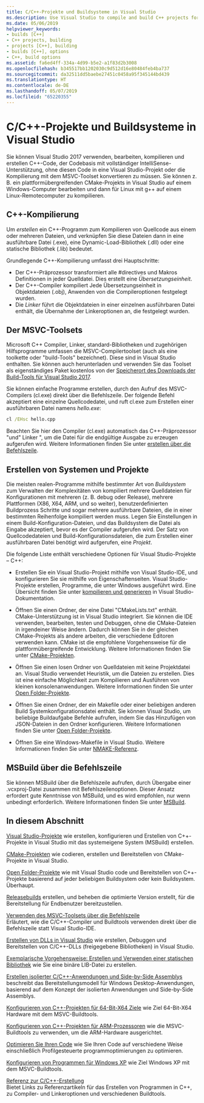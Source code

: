 ```yaml
---
title: C/C++-Projekte und Buildsysteme in Visual Studio
ms.description: Use Visual Studio to compile and build C++ projects for Windows, ARM or Linux based on any project system.
ms.date: 05/06/2019
helpviewer_keywords:
- builds [C++]
- C++ projects, building
- projects [C++], building
- builds [C++], options
- C++, build options
ms.assetid: fa6ed4ff-334a-4d99-b5e2-a1f83d2b3008
ms.openlocfilehash: b345517bb1202030c9d512d16e80484feb4ba737
ms.sourcegitcommit: da32511dd5baebe27451c0458a95f345144bd439
ms.translationtype: HT
ms.contentlocale: de-DE
ms.lasthandoff: 05/07/2019
ms.locfileid: "65220355"
---
```

# <a name="cc-projects-and-build-systems-in-visual-studio"></a>C/C++-Projekte und Buildsysteme in Visual Studio

Sie können Visual Studio 2017 verwenden, bearbeiten, kompilieren und erstellen C++-Code, der Codebasis mit vollständiger IntelliSense-Unterstützung, ohne diesen Code in eine Visual Studio-Projekt oder die Kompilierung mit dem MSVC-Toolset konvertieren zu müssen. Sie können z. B. ein plattformübergreifenden CMake-Projekts in Visual Studio auf einem Windows-Computer bearbeiten und dann für Linux mit g++ auf einem Linux-Remotecomputer zu kompilieren.

## <a name="c-compilation"></a>C++-Kompilierung

Um *erstellen* ein C++-Programm zum Kompilieren von Quellcode aus einem oder mehreren Dateien, und verknüpfen Sie diese Dateien dann in eine ausführbare Datei (.exe), eine Dynamic-Load-Bibliothek (.dll) oder eine statische Bibliothek (.lib) bedeutet. 

Grundlegende C++-Kompilierung umfasst drei Hauptschritte:

- Der C++-Präprozessor transformiert alle #directives und Makros Definitionen in jeder Quelldatei. Dies erstellt eine *Übersetzungseinheit*.
- Der C++-Compiler kompiliert Jede Übersetzungseinheit in Objektdateien (.obj), Anwenden von die Compileroptionen festgelegt wurden.
- Die *Linker* führt die Objektdateien in einer einzelnen ausführbaren Datei enthält, die Übernahme der Linkeroptionen an, die festgelegt wurden. 

## <a name="the-msvc-toolset"></a>Der MSVC-Toolsets

Microsoft C++ Compiler, Linker, standard-Bibliotheken und zugehörigen Hilfsprogramme umfassen die MSVC-Compilertoolset (auch als eine toolkette oder "build-Tools" bezeichnet). Diese sind in Visual Studio enthalten. Sie können auch herunterladen und verwenden Sie das Toolset als eigenständiges Paket kostenlos von der [Speicherort des Downloads der Build-Tools für Visual Studio 2017](https://visualstudio.microsoft.com/downloads/#build-tools-for-visual-studio-2017).

Sie können einfache Programme erstellen, durch den Aufruf des MSVC-Compilers (cl.exe) direkt über die Befehlszeile. Der folgende Befehl akzeptiert eine einzelne Quellcodedatei, und ruft cl.exe zum Erstellen einer ausführbaren Datei namens *hello.exe*: 

```cmd
cl /EHsc hello.cpp
```
Beachten Sie hier den Compiler (cl.exe) automatisch das C++-Präprozessor "und" Linker ", um die Datei für die endgültige Ausgabe zu erzeugen aufgerufen wird.  Weitere Informationen finden Sie unter [erstellen über die Befehlszeile](building-on-the-command-line.md).

## <a name="build-systems-and-projects"></a>Erstellen von Systemen und Projekte

Die meisten realen-Programme mithilfe bestimmter Art von *Buildsystem* zum Verwalten der Komplexitäten von kompiliert mehrere Quelldateien für Konfigurationen mit mehreren (z. B. debug oder Release), mehrere Plattformen (X86, X64, ARM, und so weiter), benutzerdefinierten Buildprozess Schritte und sogar mehrere ausführbare Dateien, die in einer bestimmten Reihenfolge kompiliert werden muss. Legen Sie Einstellungen in einem Build-Konfiguration-Dateien, und das Buildsystem die Datei als Eingabe akzeptiert, bevor es der Compiler aufgerufen wird. Der Satz von Quellcodedateien und Build-Konfigurationsdateien, die zum Erstellen einer ausführbaren Datei benötigt wird aufgerufen, eine *Projekt*. 

Die folgende Liste enthält verschiedene Optionen für Visual Studio-Projekte – C++:

- Erstellen Sie ein Visual Studio-Projekt mithilfe von Visual Studio-IDE, und konfigurieren Sie sie mithilfe von Eigenschaftenseiten. Visual Studio-Projekte erstellen, Programme, die unter Windows ausgeführt wird. Eine Übersicht finden Sie unter [kompilieren und generieren](/visualstudio/ide/compiling-and-building-in-visual-studio) in Visual Studio-Dokumentation.

- Öffnen Sie einen Ordner, der eine Datei "CMakeLists.txt" enthält. CMake-Unterstützung ist in Visual Studio integriert. Sie können die IDE verwenden, bearbeiten, testen und Debuggen, ohne die CMake-Dateien in irgendeiner Weise ändern. Dadurch können Sie in der gleichen CMake-Projekts als andere arbeiten, die verschiedene Editoren verwenden kann. CMake ist die empfohlene Vorgehensweise für die plattformübergreifende Entwicklung. Weitere Informationen finden Sie unter [CMake-Projekten](cmake-projects-in-visual-studio.md).
 
- Öffnen Sie einen losen Ordner von Quelldateien mit keine Projektdatei an. Visual Studio verwendet Heuristik, um die Dateien zu erstellen. Dies ist eine einfache Möglichkeit zum Kompilieren und Ausführen von kleinen konsolenanwendungen. Weitere Informationen finden Sie unter [Open Folder-Projekte](open-folder-projects-cpp.md).

- Öffnen Sie einen Ordner, der ein Makefile oder einer beliebigen anderen Build Systemkonfigurationsdatei enthält. Sie können Visual Studio, um beliebige Buildaufgabe Befehle aufrufen, indem Sie das Hinzufügen von JSON-Dateien in den Ordner konfigurieren. Weitere Informationen finden Sie unter [Open Folder-Projekte](open-folder-projects-cpp.md).
 
- Öffnen Sie eine Windows-Makefile in Visual Studio. Weitere Informationen finden Sie unter [NMAKE-Referenz](reference/nmake-reference.md).

## <a name="msbuild-from-the-command-line"></a>MSBuild über die Befehlszeile 

Sie können MSBuild über die Befehlszeile aufrufen, durch Übergabe einer .vcxproj-Datei zusammen mit Befehlszeilenoptionen. Dieser Ansatz erfordert gute Kenntnisse von MSBuild, und es wird empfohlen, nur wenn unbedingt erforderlich. Weitere Informationen finden Sie unter [MSBuild](msbuild-visual-cpp.md).

## <a name="in-this-section"></a>In diesem Abschnitt

[Visual Studio-Projekte](creating-and-managing-visual-cpp-projects.md) wie erstellen, konfigurieren und Erstellen von C++-Projekte in Visual Studio mit das systemeigene System (MSBuild) erstellen.

[CMake-Projekten](cmake-projects-in-visual-studio.md) wie codieren, erstellen und Bereitstellen von CMake-Projekte in Visual Studio.

[Open Folder-Projekte](open-folder-projects-cpp.md) wie mit Visual Studio code und Bereitstellen von C++-Projekte basierend auf jeder beliebigen Buildsystem oder kein Buildsystem. Überhaupt. 

[Releasebuilds](release-builds.md) erstellen, und beheben die optimierte Version erstellt, für die Bereitstellung für Endbenutzer bereitzustellen.

[Verwenden des MSVC-Toolsets über die Befehlszeile](building-on-the-command-line.md)<br/>
Erläutert, wie die C/C++-Compiler und Buildtools verwenden direkt über die Befehlszeile statt Visual Studio-IDE.

[Erstellen von DLLs in Visual Studio](dlls-in-visual-cpp.md) wie erstellen, Debuggen und Bereitstellen von C/C++-DLLs (freigegebene Bibliotheken) in Visual Studio.

[Exemplarische Vorgehensweise: Erstellen und Verwenden einer statischen Bibliothek](walkthrough-creating-and-using-a-static-library-cpp.md) wie Sie eine binäre LIB-Datei zu erstellen.

[Erstellen isolierter C/C++-Anwendungen und Side-by-Side Assemblys](building-c-cpp-isolated-applications-and-side-by-side-assemblies.md) beschreibt das Bereitstellungsmodell für Windows Desktop-Anwendungen, basierend auf dem Konzept der isolierten Anwendungen und Side-by-Side Assemblys.

[Konfigurieren von C++-Projekten für 64-Bit-X64 Ziele](configuring-programs-for-64-bit-visual-cpp.md) wie Ziel 64-Bit-X64 Hardware mit dem MSVC-Buildtools.

[Konfigurieren von C++-Projekten für ARM-Prozessoren](configuring-programs-for-arm-processors-visual-cpp.md) wie die MSVC-Buildtools zu verwenden, um die ARM-Hardware ausgerichtet.

[Optimieren Sie Ihren Code](optimizing-your-code.md) wie Sie Ihren Code auf verschiedene Weise einschließlich Profilgesteuerte programmoptimierungen zu optimieren.

[Konfigurieren von Programmen für Windows XP](configuring-programs-for-windows-xp.md) wie Ziel Windows XP mit dem MSVC-Buildtools.

[Referenz zur C/C++-Erstellung](reference/c-cpp-building-reference.md)<br/>
Bietet Links zu Referenzartikeln für das Erstellen von Programmen in C++, zu Compiler- und Linkeroptionen und verschiedenen Buildtools.

